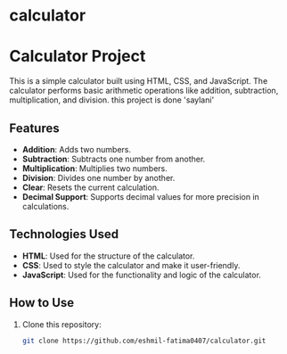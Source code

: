 # calculator
# Calculator Project

This is a simple calculator built using HTML, CSS, and JavaScript. The calculator performs basic arithmetic operations like addition, subtraction, multiplication, and division. this project is done 'saylani'

## Features
- **Addition**: Adds two numbers.
- **Subtraction**: Subtracts one number from another.
- **Multiplication**: Multiplies two numbers.
- **Division**: Divides one number by another.
- **Clear**: Resets the current calculation.
- **Decimal Support**: Supports decimal values for more precision in calculations.

## Technologies Used
- **HTML**: Used for the structure of the calculator.
- **CSS**: Used to style the calculator and make it user-friendly.
- **JavaScript**: Used for the functionality and logic of the calculator.

## How to Use
1. Clone this repository:
   ```bash
   git clone https://github.com/eshmil-fatima0407/calculator.git
